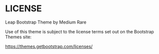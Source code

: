 # LICENSE #

Leap Bootstrap Theme by Medium Rare

Use of this theme is subject to the license terms set out on the Bootstrap Themes site:

https://themes.getbootstrap.com/licenses/

